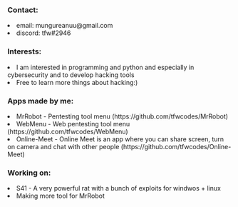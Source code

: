 ### Contact:

<li> email: mungureanuu@gmail.com
<li> discord: tfw#2946

### Interests:

<li> I am interested in programming and python and especially in cybersecurity and to develop hacking tools
<li> Free to learn more things about hacking:)

  
### Apps made by me:
  
  <li> MrRobot - Pentesting tool menu (https://github.com/tfwcodes/MrRobot)
  <li> WebMenu - Web pentesting tool menu (https://github.com/tfwcodes/WebMenu)
  <li> Online-Meet - Online Meet is an app where you can share screen, turn on camera and chat with other people (https://github.com/tfwcodes/Online-Meet)
    
    
### Working on:
    
<li> S41 - A very powerful rat with a bunch of exploits for windwos + linux
<Li> Making more tool for MrRobot
